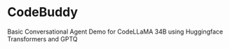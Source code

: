 # CodeBuddy
Basic Conversational Agent Demo for CodeLLaMA 34B using Huggingface Transformers and GPTQ
